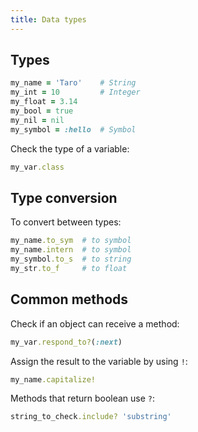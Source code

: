 ```yaml
---
title: Data types
---
```


## Types

```ruby
my_name = 'Taro'    # String
my_int = 10         # Integer
my_float = 3.14
my_bool = true
my_nil = nil
my_symbol = :hello  # Symbol
```

Check the type of a variable:

```ruby
my_var.class
```

## Type conversion

To convert between types:

```ruby
my_name.to_sym  # to symbol
my_name.intern  # to symbol
my_symbol.to_s  # to string
my_str.to_f     # to float
```

## Common methods

Check if an object can receive a method:

```ruby
my_var.respond_to?(:next)
```

Assign the result to the variable by using `!`:

```ruby
my_name.capitalize!
```

Methods that return boolean use `?`:

```ruby
string_to_check.include? 'substring'
```

